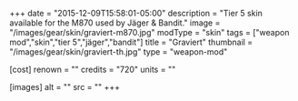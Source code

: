 +++
date = "2015-12-09T15:58:01-05:00"
description = "Tier 5 skin available for the M870 used by Jäger & Bandit."
image = "/images/gear/skin/graviert-m870.jpg"
modType = "skin"
tags = ["weapon mod","skin","tier 5","jäger","bandit"]
title = "Graviert"
thumbnail = "/images/gear/skin/graviert-th.jpg"
type = "weapon-mod"

[cost]
  renown = ""
  credits = "720"
  units = ""

[images]
  alt = ""
  src = ""
+++
